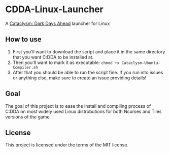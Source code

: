 # CDDA-Linux-Launcher
A [Cataclysm: Dark Days Ahead](https://cataclysmdda.org/) launcher for Linux

## How to use
1. First you'll want to download the script and place it in the same directory that you want C:DDA to be installed at. 
2. Then you'll want to mark it as executable: `chmod +x Cataclysm-Ubuntu-Compiler.sh`
3. After that you should be able to run the script fine. 
If you run into issues or anything else, make sure to create an issue providing details!

## Goal
The goal of this project is to ease the install and compiling process of C:DDA on most widely used Linux distrobutions for both Ncurses and Tiles versions of the game.

## License
This project is licensed under the terms of the MIT license.
